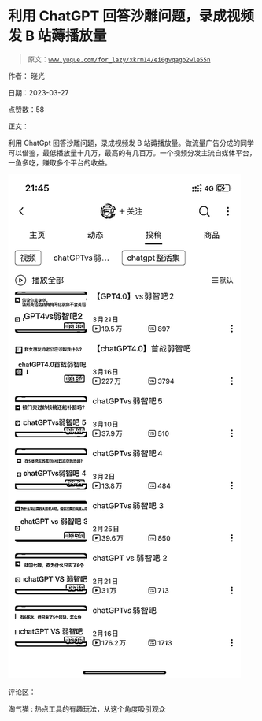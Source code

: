 # 利用 ChatGPT 回答沙雕问题，录成视频发 B 站薅播放量

> 原文：[`www.yuque.com/for_lazy/xkrm14/ei0gvqagb2wle55n`](https://www.yuque.com/for_lazy/xkrm14/ei0gvqagb2wle55n)

作者： 晓光

日期：2023-03-27

点赞数：58

正文：

利用 ChatGpt 回答沙雕问题，录成视频发 B 站薅播放量。做流量广告分成的同学可以借鉴，最低播放量十几万，最高的有几百万。一个视频分发主流自媒体平台，一鱼多吃，赚取多个平台的收益。

![](img/4c45004bd6d3e3f7e8662cb2d709b940.png)

评论区：

淘气猫 : 热点工具的有趣玩法，从这个角度吸引观众

